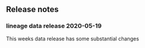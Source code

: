 ## Release notes

### lineage data release 2020-05-19

This weeks data release has some substantial changes